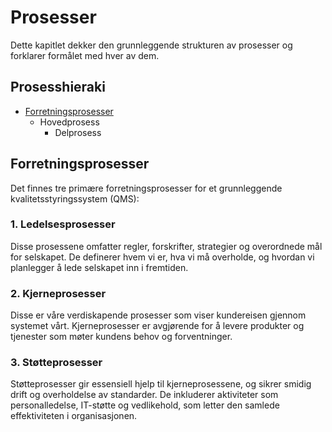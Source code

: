 # Prosesser
Dette kapitlet dekker den grunnleggende strukturen av prosesser og forklarer formålet med hver av dem.

## Prosesshieraki
* [Forretningsprosesser](#-Forretningsprosesser)
  * Hovedprosess
    * Delprosess


## Forretningsprosesser
Det finnes tre primære forretningsprosesser for et grunnleggende kvalitetsstyringssystem (QMS):

### 1. Ledelsesprosesser
Disse prosessene omfatter regler, forskrifter, strategier og overordnede mål for selskapet. De definerer hvem vi er, hva vi må overholde, og hvordan vi planlegger å lede selskapet inn i fremtiden.

### 2. Kjerneprosesser
Disse er våre verdiskapende prosesser som viser kundereisen gjennom systemet vårt. Kjerneprosesser er avgjørende for å levere produkter og tjenester som møter kundens behov og forventninger.

### 3. Støtteprosesser
Støtteprosesser gir essensiell hjelp til kjerneprosessene, og sikrer smidig drift og overholdelse av standarder. De inkluderer aktiviteter som personalledelse, IT-støtte og vedlikehold, som letter den samlede effektiviteten i organisasjonen.


